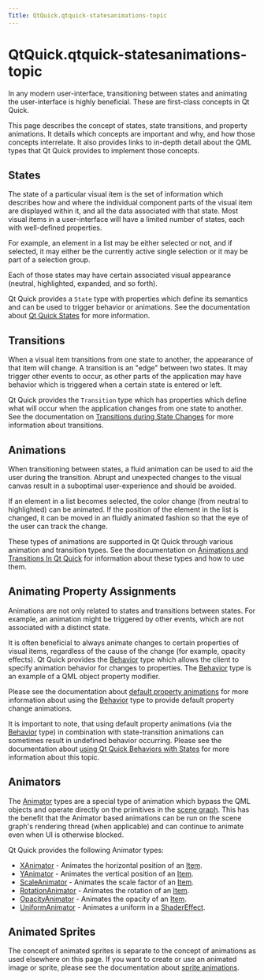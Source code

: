 ```yaml
---
Title: QtQuick.qtquick-statesanimations-topic
---
```


# QtQuick.qtquick-statesanimations-topic

<span class="subtitle"></span>
<!-- $$$qtquick-statesanimations-topic.html-description -->
<p>In any modern user-interface, transitioning between states and animating the user-interface is highly beneficial. These are first-class concepts in Qt Quick.</p>
<p>This page describes the concept of states, state transitions, and property animations. It details which concepts are important and why, and how those concepts interrelate. It also provides links to in-depth detail about the QML types that Qt Quick provides to implement those concepts.</p>
<h2 id="states">States</h2>
<p>The state of a particular visual item is the set of information which describes how and where the individual component parts of the visual item are displayed within it, and all the data associated with that state. Most visual items in a user-interface will have a limited number of states, each with well-defined properties.</p>
<p>For example, an element in a list may be either selected or not, and if selected, it may either be the currently active single selection or it may be part of a selection group.</p>
<p>Each of those states may have certain associated visual appearance (neutral, highlighted, expanded, and so forth).</p>
<p>Qt Quick provides a <code>State</code> type with properties which define its semantics and can be used to trigger behavior or animations. See the documentation about <a href="QtQuick.qtquick-statesanimations-states.md">Qt Quick States</a> for more information.</p>
<h2 id="transitions">Transitions</h2>
<p>When a visual item transitions from one state to another, the appearance of that item will change. A transition is an &quot;edge&quot; between two states. It may trigger other events to occur, as other parts of the application may have behavior which is triggered when a certain state is entered or left.</p>
<p>Qt Quick provides the <code>Transition</code> type which has properties which define what will occur when the application changes from one state to another. See the documentation on <a href="QtQuick.qtquick-statesanimations-animations.md#transitions-during-state-changes">Transitions during State Changes</a> for more information about transitions.</p>
<h2 id="animations">Animations</h2>
<p>When transitioning between states, a fluid animation can be used to aid the user during the transition. Abrupt and unexpected changes to the visual canvas result in a suboptimal user-experience and should be avoided.</p>
<p>If an element in a list becomes selected, the color change (from neutral to highlighted) can be animated. If the position of the element in the list is changed, it can be moved in an fluidly animated fashion so that the eye of the user can track the change.</p>
<p>These types of animations are supported in Qt Quick through various animation and transition types. See the documentation on <a href="QtQuick.qtquick-statesanimations-animations.md">Animations and Transitions In Qt Quick</a> for information about these types and how to use them.</p>
<h2 id="animating-property-assignments">Animating Property Assignments</h2>
<p>Animations are not only related to states and transitions between states. For example, an animation might be triggered by other events, which are not associated with a distinct state.</p>
<p>It is often beneficial to always animate changes to certain properties of visual items, regardless of the cause of the change (for example, opacity effects). Qt Quick provides the <a href="QtQuick.Behavior.md">Behavior</a> type which allows the client to specify animation behavior for changes to properties. The <a href="QtQuick.Behavior.md">Behavior</a> type is an example of a QML object property modifier.</p>
<p>Please see the documentation about <a href="QtQuick.qtquick-statesanimations-animations.md#default-animation-as-behaviors">default property animations</a> for more information about using the <a href="QtQuick.Behavior.md">Behavior</a> type to provide default property change animations.</p>
<p>It is important to note, that using default property animations (via the <a href="QtQuick.Behavior.md">Behavior</a> type) in combination with state-transition animations can sometimes result in undefined behavior occurring. Please see the documentation about <a href="QtQuick.qtquick-statesanimations-behaviors.md">using Qt Quick Behaviors with States</a> for more information about this topic.</p>
<h2 id="animators">Animators</h2>
<p>The <a href="QtQuick.Animator.md">Animator</a> types are a special type of animation which bypass the QML objects and operate directly on the primitives in the <a href="QtQuick.qtquick-visualcanvas-scenegraph.md">scene graph</a>. This has the benefit that the Animator based animations can be run on the scene graph's rendering thread (when applicable) and can continue to animate even when UI is otherwise blocked.</p>
<p>Qt Quick provides the following Animator types:</p>
<ul>
<li><a href="QtQuick.XAnimator.md">XAnimator</a> - Animates the horizontal position of an <a href="QtQuick.Item.md">Item</a>.</li>
<li><a href="QtQuick.YAnimator.md">YAnimator</a> - Animates the vertical position of an <a href="QtQuick.Item.md">Item</a>.</li>
<li><a href="QtQuick.ScaleAnimator.md">ScaleAnimator</a> - Animates the scale factor of an <a href="QtQuick.Item.md">Item</a>.</li>
<li><a href="QtQuick.RotationAnimator.md">RotationAnimator</a> - Animates the rotation of an <a href="QtQuick.Item.md">Item</a>.</li>
<li><a href="QtQuick.OpacityAnimator.md">OpacityAnimator</a> - Animates the opacity of an <a href="QtQuick.Item.md">Item</a>.</li>
<li><a href="QtQuick.UniformAnimator.md">UniformAnimator</a> - Animates a uniform in a <a href="QtQuick.ShaderEffect.md">ShaderEffect</a>.</li>
</ul>
<h2 id="animated-sprites">Animated Sprites</h2>
<p>The concept of animated sprites is separate to the concept of animations as used elsewhere on this page. If you want to create or use an animated image or sprite, please see the documentation about <a href="QtQuick.qtquick-effects-sprites.md">sprite animations</a>.</p>
<!-- @@@qtquick-statesanimations-topic.html -->
